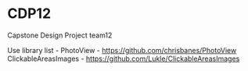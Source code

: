 # CDP12
Capstone Design Project team12

Use library list -
 PhotoView - https://github.com/chrisbanes/PhotoView
 ClickableAreasImages - https://github.com/Lukle/ClickableAreasImages
